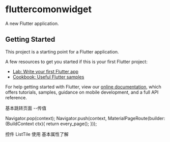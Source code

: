 # fluttercomonwidget

A new Flutter application.

## Getting Started

This project is a starting point for a Flutter application.

A few resources to get you started if this is your first Flutter project:

- [Lab: Write your first Flutter app](https://flutter.dev/docs/get-started/codelab)
- [Cookbook: Useful Flutter samples](https://flutter.dev/docs/cookbook)

For help getting started with Flutter, view our
[online documentation](https://flutter.dev/docs), which offers tutorials,
samples, guidance on mobile development, and a full API reference.

基本跳转页面 --传值


   Navigator.pop(context);
    Navigator.push(context, MaterialPageRoute(builder: (BuildContext ctx){
      return every_page();
    }));
  
  控件 ListTile  使用 基本属性了解              
 
